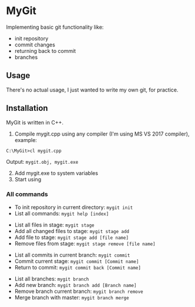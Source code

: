 # MyGit

Implementing basic git functionality like:
- init repository
- commit changes
- returning back to commit
- branches

## Usage
There's no actual usage, I just wanted to write my own git, for practice.

## Installation
MyGit is written in C++.
1) Compile mygit.cpp using any compiler (I'm using MS VS 2017 compiler), example:
```console
C:\MyGit>cl mygit.cpp
```
Output:
`mygit.obj, mygit.exe`

2) Add mygit.exe to system variables
3) Start using

### All commands
- To init repository in current directory: `mygit init`
- List all commands: `mygit help [index]`

<!-- Stage -->
- List all files in stage: `mygit stage`
- Add all changed files to stage: `mygit stage add`
- Add file to stage: `mygit stage add [file name]`
- Remove files from stage: `mygit stage remove [file name]`

<!-- Commit -->
- List all commits in current branch: `mygit commit`
- Commit current stage: `mygit commit [Commit name]`
- Return to commit: `mygit commit back [Commit name]`

<!-- Branch -->
- List all branches: `mygit branch`
- Add new branch: `mygit branch add [Branch name]`
- Remove branch current branch: `mygit branch remove`
- Merge branch with master: `mygit branch merge`
